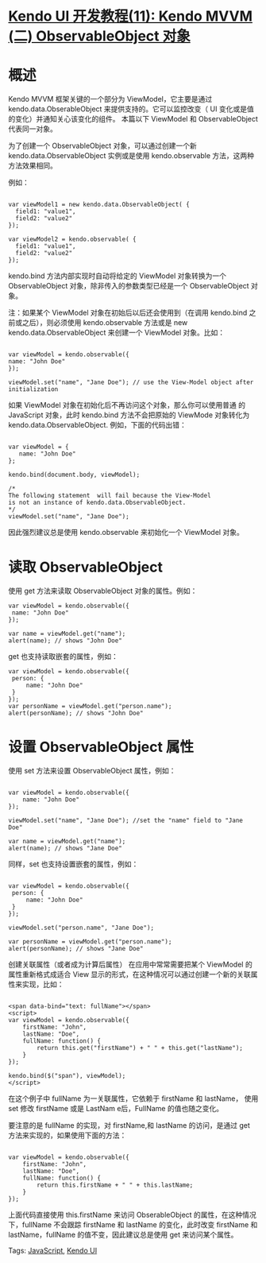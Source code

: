 # [Kendo UI 开发教程(11): Kendo MVVM (二) ObservableObject 对象](http://www.imobilebbs.com/wordpress/archives/4630)

# 概述

Kendo MVVM 框架关键的一个部分为 ViewModel，它主要是通过 kendo.data.ObserableObject 来提供支持的。它可以监控改变（ UI 变化或是值的变化）并通知关心该变化的组件。 本篇以下 ViewModel 和  ObservableObject 代表同一对象。

为了创建一个 ObservableObject 对象，可以通过创建一个新 kendo.data.ObservableObject 实例或是使用 kendo.observable 方法，这两种方法效果相同。

例如：

```

var viewModel1 = new kendo.data.ObservableObject( {
  field1: "value1",
  field2: "value2"
});

var viewModel2 = kendo.observable( {
  field1: "value1",
  field2: "value2"
});

```

kendo.bind 方法内部实现时自动将给定的 ViewModel 对象转换为一个 ObservableObject 对象，除非传入的参数类型已经是一个 ObservableObject 对象。

注：如果某个 ViewModel 对象在初始后以后还会使用到（在调用 kendo.bind 之前或之后），则必须使用 kendo.observable 方法或是 new kendo.data.ObservableObject 来创建一个 ViewModel 对象。比如：

```

var viewModel = kendo.observable({
name: "John Doe"
});

viewModel.set("name", "Jane Doe"); // use the View-Model object after initialization

```

如果 ViewModel 对象在初始化后不再访问这个对象，那么你可以使用普通 的JavaScript 对象，此时 kendo.bind 方法不会把原始的 ViewMode 对象转化为 kendo.data.ObservableObject. 例如，下面的代码出错：

```

var viewModel = {
   name: "John Doe"
};

kendo.bind(document.body, viewModel);

/*
The following statement  will fail because the View-Model
is not an instance of kendo.data.ObservableObject.
*/
viewModel.set("name", "Jane Doe");

```

因此强烈建议总是使用 kendo.observable 来初始化一个 ViewModel 对象。

# 读取 ObservableObject

使用 get 方法来读取 ObservableObject 对象的属性。例如：

```
var viewModel = kendo.observable({
 name: "John Doe"
});

var name = viewModel.get("name");
alert(name); // shows "John Doe"

```

get 也支持读取嵌套的属性，例如：

```
var viewModel = kendo.observable({
 person: {
     name: "John Doe"
 }
});
var personName = viewModel.get("person.name");
alert(personName); // shows "John Doe"

```

# 设置 ObservableObject 属性

使用 set 方法来设置 ObservableObject 属性，例如：

```

var viewModel = kendo.observable({
    name: "John Doe"
});

viewModel.set("name", "Jane Doe"); //set the "name" field to "Jane Doe"

var name = viewModel.get("name");
alert(name); // shows "Jane Doe"

```

同样，set 也支持设置嵌套的属性，例如：

```

var viewModel = kendo.observable({
 person: {
     name: "John Doe"
 }
});

viewModel.set("person.name", "Jane Doe");

var personName = viewModel.get("person.name");
alert(personName); // shows "Jane Doe"

```

创建关联属性（或者成为计算后属性）
在应用中常常需要把某个 ViewModel 的属性重新格式成适合 View 显示的形式，在这种情况可以通过创建一个新的关联属性来实现，比如：

```

<span data-bind="text: fullName"></span>
<script>
var viewModel = kendo.observable({
    firstName: "John",
    lastName: "Doe",
    fullName: function() {
        return this.get("firstName") + " " + this.get("lastName");
    }
});

kendo.bind($("span"), viewModel);
</script>

```

在这个例子中 fullName 为一关联属性，它依赖于 firstName 和 lastName， 使用 set 修改 firstName 或是 LastNam e后，FullName 的值也随之变化。

要注意的是 fullName 的实现，对 firstName,和 lastName 的访问，是通过 get 方法来实现的，如果使用下面的方法：

```

var viewModel = kendo.observable({
    firstName: "John",
    lastName: "Doe",
    fullName: function() {
        return this.firstName + " " + this.lastName;
    }
});

```

上面代码直接使用 this.firstName 来访问 ObserableObject 的属性，在这种情况下，fullName 不会跟踪 firstName 和 lastName 的变化，此时改变 firstName 和 lastName，fullName 的值不变，因此建议总是使用 get 来访问某个属性。

Tags: [JavaScript](http://www.imobilebbs.com/wordpress/archives/tag/javascript), [Kendo UI](http://www.imobilebbs.com/wordpress/archives/tag/kendo-ui)